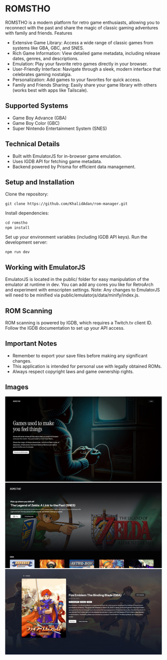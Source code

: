 # ROMSTHO

ROMSTHO is a modern platform for retro game enthusiasts, allowing you to reconnect with the past and share the magic of classic gaming adventures with family and friends.
Features

- Extensive Game Library: Access a wide range of classic games from systems like GBA, GBC, and SNES.
- Rich Game Information: View detailed game metadata, including release dates, genres, and descriptions.
- Emulation: Play your favorite retro games directly in your browser.
- User-Friendly Interface: Navigate through a sleek, modern interface that celebrates gaming nostalgia.
- Personalization: Add games to your favorites for quick access.
- Family and Friends Sharing: Easily share your game library with others (works best with apps like Tailscale).

## Supported Systems

- Game Boy Advance (GBA)
- Game Boy Color (GBC)
- Super Nintendo Entertainment System (SNES)

## Technical Details

- Built with EmulatorJS for in-browser game emulation.
- Uses IGDB API for fetching game metadata.
- Backend powered by Prisma for efficient data management.

## Setup and Installation

Clone the repository:

```
git clone https://github.com/KhalidAdan/rom-manager.git
```

Install dependencies:

```
cd romstho
npm install
```

Set up your environment variables (including IGDB API keys).
Run the development server:

```
npm run dev
```

## Working with EmulatorJS

EmulatorJS is located in the public/ folder for easy manipulation of the emulator at runtime in dev. You can add any cores you like for RetroArch and experiment with emscripten settings.
Note: Any changes to EmulatorJS will need to be minified via public/emulatorjs/data/minify/index.js.

## ROM Scanning

ROM scanning is powered by IGDB, which requires a Twitch.tv client ID. Follow the IGDB documentation to set up your API access.

## Important Notes

- Remember to export your save files before making any significant changes.
- This application is intended for personal use with legally obtained ROMs.
- Always respect copyright laws and game ownership rights.

## Images

![Home page](/public/home.jpg)
![Explore page](/public/explore.jpg)
![Details Page](/public/details.jpg)
